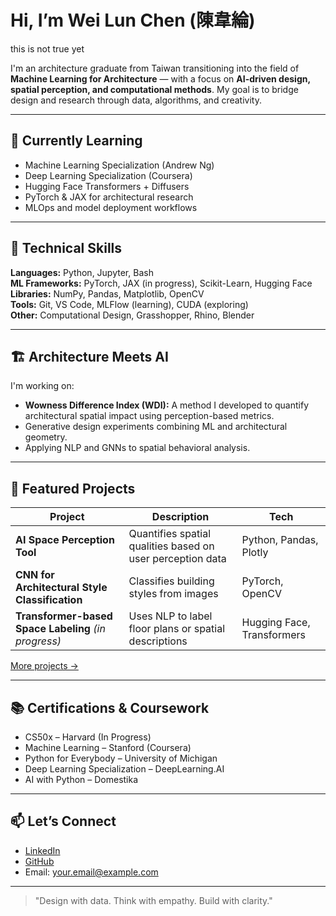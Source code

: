 # Hi, I’m Wei Lun Chen (陳韋綸)
this is not true yet

I'm an architecture graduate from Taiwan transitioning into the field of **Machine Learning for Architecture** — with a focus on **AI-driven design, spatial perception, and computational methods**. My goal is to bridge design and research through data, algorithms, and creativity.

---

## 🧠 Currently Learning

- Machine Learning Specialization (Andrew Ng)
- Deep Learning Specialization (Coursera)
- Hugging Face Transformers + Diffusers
- PyTorch & JAX for architectural research
- MLOps and model deployment workflows

---

## 🔧 Technical Skills

**Languages:** Python, Jupyter, Bash  
**ML Frameworks:** PyTorch, JAX (in progress), Scikit-Learn, Hugging Face  
**Libraries:** NumPy, Pandas, Matplotlib, OpenCV  
**Tools:** Git, VS Code, MLFlow (learning), CUDA (exploring)  
**Other:** Computational Design, Grasshopper, Rhino, Blender

---

## 🏗️ Architecture Meets AI

I'm working on:
- **Wowness Difference Index (WDI):** A method I developed to quantify architectural spatial impact using perception-based metrics.
- Generative design experiments combining ML and architectural geometry.
- Applying NLP and GNNs to spatial behavioral analysis.

---

## 📂 Featured Projects

| Project | Description | Tech |
|--------|-------------|------|
| **AI Space Perception Tool** | Quantifies spatial qualities based on user perception data | Python, Pandas, Plotly |
| **CNN for Architectural Style Classification** | Classifies building styles from images | PyTorch, OpenCV |
| **Transformer-based Space Labeling** *(in progress)* | Uses NLP to label floor plans or spatial descriptions | Hugging Face, Transformers |

[More projects →](https://github.com/your-username?tab=repositories)

---

## 📚 Certifications & Coursework

- CS50x – Harvard (In Progress)
- Machine Learning – Stanford (Coursera)
- Python for Everybody – University of Michigan
- Deep Learning Specialization – DeepLearning.AI
- AI with Python – Domestika

---

## 📫 Let’s Connect

- [LinkedIn](https://www.linkedin.com/in/your-profile)
- [GitHub](https://github.com/your-username)
- Email: your.email@example.com

---

> "Design with data. Think with empathy. Build with clarity."